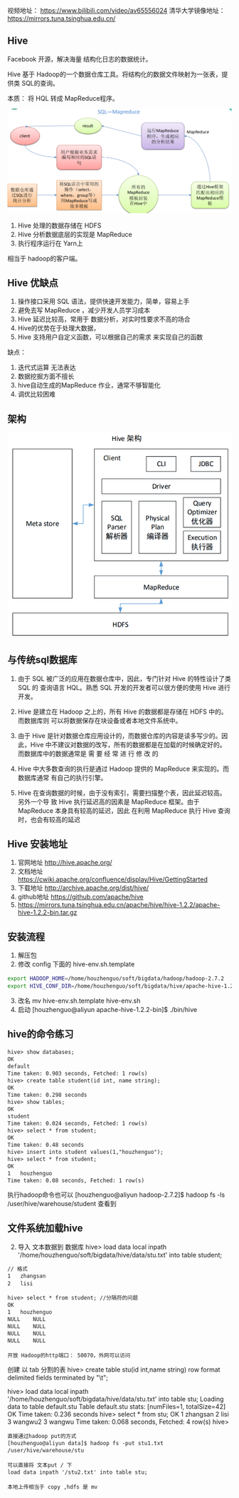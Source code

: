 
视频地址： https://www.bilibili.com/video/av65556024
清华大学镜像地址： https://mirrors.tuna.tsinghua.edu.cn/

## Hive

Facebook 开源，解决海量 结构化日志的数据统计。

Hive 基于 Hadoop的一个数据仓库工具。将结构化的数据文件映射为一张表，提供类 SQL的查询。

本质： 将 HQL 转成 MapReduce程序。

![](../images/hive-1.png)

1. Hive 处理的数据存储在 HDFS
2. Hive 分析数据底层的实现是 MapReduce
3. 执行程序运行在 Yarn上

相当于 hadoop的客户端。

## Hive 优缺点
1. 操作接口采用 SQL 语法，提供快速开发能力，简单，容易上手
2. 避免去写 MapReduce ，减少开发人员学习成本
3. Hive 延迟比较高，常用于 数据分析，对实时性要求不高的场合
4. Hive的优势在于处理大数据，
5. Hive 支持用户自定义函数，可以根据自己的需求 来实现自己的函数

缺点：

1. 迭代式运算 无法表达
2. 数据挖掘方面不擅长
3. hive自动生成的MapReduce 作业，通常不够智能化
4. 调优比较困难

## 架构

![](../images/hive-2.png)

## 与传统sql数据库

1. 由于 SQL 被广泛的应用在数据仓库中，因此，专门针对 Hive 的特性设计了类 SQL 的
查询语言 HQL。熟悉 SQL 开发的开发者可以很方便的使用 Hive 进行开发。

2. Hive 是建立在 Hadoop 之上的，所有 Hive 的数据都是存储在 HDFS 中的。而数据库则
可以将数据保存在块设备或者本地文件系统中。

3. 由于 Hive 是针对数据仓库应用设计的，而数据仓库的内容是读多写少的。因此，Hive
中不建议对数据的改写，所有的数据都是在加载的时候确定好的。而数据库中的数据通常是
需 要 经 常 进 行 修 改 的

4.  Hive 中大多数查询的执行是通过 Hadoop 提供的 MapReduce 来实现的。而数据库通常
有自己的执行引擎。

5. Hive 在查询数据的时候，由于没有索引，需要扫描整个表，因此延迟较高。另外一个导
致 Hive 执行延迟高的因素是 MapReduce 框架。由于 MapReduce 本身具有较高的延迟，因此
在利用 MapReduce 执行 Hive 查询时，也会有较高的延迟

## Hive 安装地址

1. 官网地址   http://hive.apache.org/
2. 文档地址 https://cwiki.apache.org/confluence/display/Hive/GettingStarted
3. 下载地址 http://archive.apache.org/dist/hive/
4. github地址 https://github.com/apache/hive
5. https://mirrors.tuna.tsinghua.edu.cn/apache/hive/hive-1.2.2/apache-hive-1.2.2-bin.tar.gz

## 安装流程
1.  解压包
2. 修改 config 下面的 hive-env.sh.template
```bash
export HADOOP_HOME=/home/houzhenguo/soft/bigdata/hadoop/hadoop-2.7.2
export HIVE_CONF_DIR=/home/houzhenguo/soft/bigdata/hive/apache-hive-1.2.2-bin/conf

```
3. 改名 mv hive-env.sh.template hive-env.sh
4. 启动 [houzhenguo@aliyun apache-hive-1.2.2-bin]$ ./bin/hive

## hive的命令练习
```
hive> show databases; 
OK
default
Time taken: 0.903 seconds, Fetched: 1 row(s)
hive> create table student(id int, name string);
OK
Time taken: 0.298 seconds
hive> show tables;
OK
student
Time taken: 0.024 seconds, Fetched: 1 row(s)
hive> select * from student;
OK
Time taken: 0.48 seconds
hive> insert into student values(1,"houzhenguo");
hive> select * from student;
OK
1	houzhenguo
Time taken: 0.08 seconds, Fetched: 1 row(s)

```
执行hadoop命令也可以 [houzhenguo@aliyun hadoop-2.7.2]$ hadoop fs -ls /user/hive/warehouse/student 查看到
## 文件系统加载hive
2. 导入 文本数据到 数据库
hive> load data local inpath '/home/houzhenguo/soft/bigdata/hive/data/stu.txt' into table student;

```txt
// 格式
1   zhangsan
2   lisi
```

    hive> select * from student; //分隔符的问题
    OK
    1	houzhenguo
    NULL	NULL
    NULL	NULL
    NULL	NULL
    NULL	NULL

    开放 Hadoop的http端口： 50070，外网可以访问

创建 以 tab 分割的表 
hive> create table stu(id int,name string) row format delimited fields terminated by "\t";

hive> load data local inpath '/home/houzhenguo/soft/bigdata/hive/data/stu.txt' into table stu;
Loading data to table default.stu
Table default.stu stats: [numFiles=1, totalSize=42]
OK
Time taken: 0.236 seconds
hive> select * from stu;
OK
1	zhangsan
2	lisi
3	wangwu2
3	wangwu
Time taken: 0.068 seconds, Fetched: 4 row(s)
hive> 


    直接通过hadoop put的方式
    [houzhenguo@aliyun data]$ hadoop fs -put stu1.txt /user/hive/warehouse/stu

    可以直接将 文本put / 下
    load data inpath '/stu2.txt' into table stu;

    本地上传相当于 copy ,hdfs 是 mv
